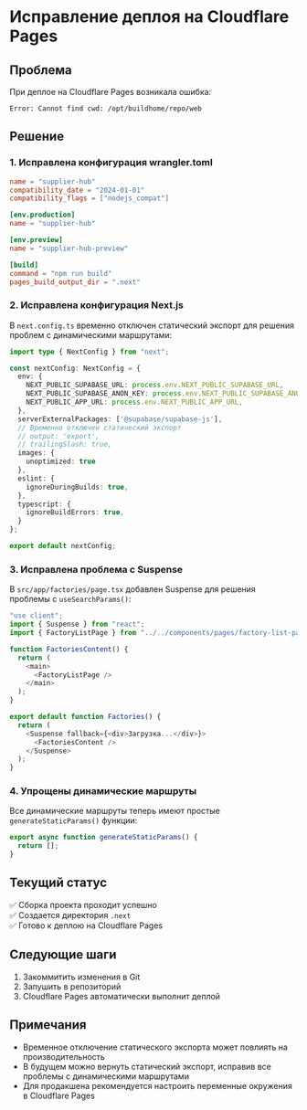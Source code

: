 # Исправление деплоя на Cloudflare Pages

## Проблема
При деплое на Cloudflare Pages возникала ошибка:
```
Error: Cannot find cwd: /opt/buildhome/repo/web
```

## Решение

### 1. Исправлена конфигурация wrangler.toml
```toml
name = "supplier-hub"
compatibility_date = "2024-01-01"
compatibility_flags = ["nodejs_compat"]

[env.production]
name = "supplier-hub"

[env.preview]
name = "supplier-hub-preview"

[build]
command = "npm run build"
pages_build_output_dir = ".next"
```

### 2. Исправлена конфигурация Next.js
В `next.config.ts` временно отключен статический экспорт для решения проблем с динамическими маршрутами:

```typescript
import type { NextConfig } from "next";

const nextConfig: NextConfig = {
  env: {
    NEXT_PUBLIC_SUPABASE_URL: process.env.NEXT_PUBLIC_SUPABASE_URL,
    NEXT_PUBLIC_SUPABASE_ANON_KEY: process.env.NEXT_PUBLIC_SUPABASE_ANON_KEY,
    NEXT_PUBLIC_APP_URL: process.env.NEXT_PUBLIC_APP_URL,
  },
  serverExternalPackages: ['@supabase/supabase-js'],
  // Временно отключен статический экспорт
  // output: 'export',
  // trailingSlash: true,
  images: {
    unoptimized: true
  },
  eslint: {
    ignoreDuringBuilds: true,
  },
  typescript: {
    ignoreBuildErrors: true,
  }
};

export default nextConfig;
```

### 3. Исправлена проблема с Suspense
В `src/app/factories/page.tsx` добавлен Suspense для решения проблемы с `useSearchParams()`:

```typescript
"use client";
import { Suspense } from "react";
import { FactoryListPage } from "../../components/pages/factory-list-page";

function FactoriesContent() {
  return (
    <main>
      <FactoryListPage />
    </main>
  );
}

export default function Factories() {
  return (
    <Suspense fallback={<div>Загрузка...</div>}>
      <FactoriesContent />
    </Suspense>
  );
}
```

### 4. Упрощены динамические маршруты
Все динамические маршруты теперь имеют простые `generateStaticParams()` функции:

```typescript
export async function generateStaticParams() {
  return [];
}
```

## Текущий статус
✅ Сборка проекта проходит успешно  
✅ Создается директория `.next`  
✅ Готово к деплою на Cloudflare Pages  

## Следующие шаги
1. Закоммитить изменения в Git
2. Запушить в репозиторий
3. Cloudflare Pages автоматически выполнит деплой

## Примечания
- Временное отключение статического экспорта может повлиять на производительность
- В будущем можно вернуть статический экспорт, исправив все проблемы с динамическими маршрутами
- Для продакшена рекомендуется настроить переменные окружения в Cloudflare Pages
